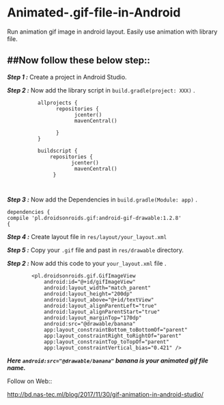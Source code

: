 # Animated-.gif-file-in-Android
Run animation gif image in android layout. Easily use animation with library file.


##Now follow these below step::
---

***Step 1 :***
Create a project in Android Studio.

***Step 2 :***
Now add the library script in `build.gradle(project: XXX)` .
```
          allprojects {
                repositories {
                      jcenter()
                      mavenCentral()
        
                }
          }
```
          
```
          buildscript {
              repositories {
                     jcenter()
                      mavenCentral()
               }
          
      
```

***Step 3 :***
Now add the Dependencies in `build.gradle(Module: app)` .

```
dependencies {
compile 'pl.droidsonroids.gif:android-gif-drawable:1.2.8'
{
```

***Step 4 :***
Create layout file in `res/layout/your_layout.xml`

***Step 5 :***
Copy your `.gif` file and past in `res/drawable` directory. 

***Step 2 :***
Now add this code to your `your_layout.xml` file .

```
        <pl.droidsonroids.gif.GifImageView
            android:id="@+id/gifImageView"
            android:layout_width="match_parent"
            android:layout_height="200dp"
            android:layout_above="@+id/textView"
            android:layout_alignParentLeft="true"
            android:layout_alignParentStart="true"
            android:layout_marginTop="170dp"
            android:src="@drawable/banana"
            app:layout_constraintBottom_toBottomOf="parent"
            app:layout_constraintRight_toRightOf="parent"
            app:layout_constraintTop_toTopOf="parent"
            app:layout_constraintVertical_bias="0.421" />
```

***Here `android:src="@drawable/banana"` banana is your animated gif file name.***        


Follow on Web:: 

http://bd.nas-tec.ml/blog/2017/11/30/gif-animation-in-android-studio/

